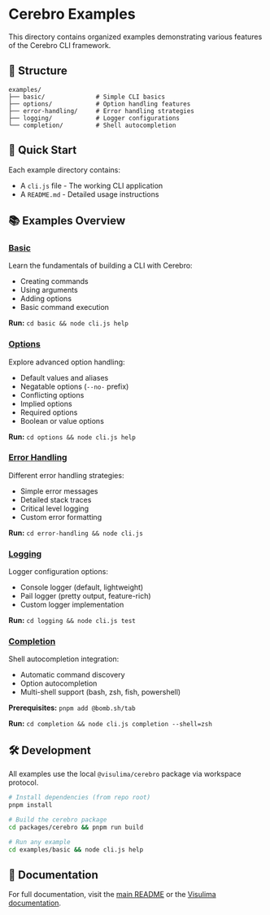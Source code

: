 # Cerebro Examples

This directory contains organized examples demonstrating various features of the Cerebro CLI framework.

## 📁 Structure

```
examples/
├── basic/              # Simple CLI basics
├── options/            # Option handling features
├── error-handling/     # Error handling strategies
├── logging/            # Logger configurations
└── completion/         # Shell autocompletion
```

## 🚀 Quick Start

Each example directory contains:
- A `cli.js` file - The working CLI application
- A `README.md` - Detailed usage instructions

## 📚 Examples Overview

### [Basic](./basic/)
Learn the fundamentals of building a CLI with Cerebro:
- Creating commands
- Using arguments
- Adding options
- Basic command execution

**Run:** `cd basic && node cli.js help`

### [Options](./options/)
Explore advanced option handling:
- Default values and aliases
- Negatable options (`--no-` prefix)
- Conflicting options
- Implied options
- Required options
- Boolean or value options

**Run:** `cd options && node cli.js help`

### [Error Handling](./error-handling/)
Different error handling strategies:
- Simple error messages
- Detailed stack traces
- Critical level logging
- Custom error formatting

**Run:** `cd error-handling && node cli.js`

### [Logging](./logging/)
Logger configuration options:
- Console logger (default, lightweight)
- Pail logger (pretty output, feature-rich)
- Custom logger implementation

**Run:** `cd logging && node cli.js test`

### [Completion](./completion/)
Shell autocompletion integration:
- Automatic command discovery
- Option autocompletion
- Multi-shell support (bash, zsh, fish, powershell)

**Prerequisites:** `pnpm add @bomb.sh/tab`

**Run:** `cd completion && node cli.js completion --shell=zsh`

## 🛠️ Development

All examples use the local `@visulima/cerebro` package via workspace protocol.

```bash
# Install dependencies (from repo root)
pnpm install

# Build the cerebro package
cd packages/cerebro && pnpm run build

# Run any example
cd examples/basic && node cli.js help
```

## 📖 Documentation

For full documentation, visit the [main README](../README.md) or the [Visulima documentation](https://visulima.com/packages/cerebro).

